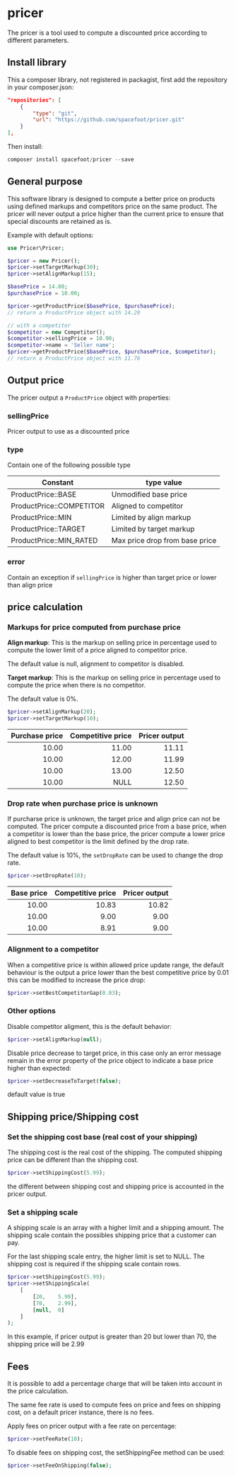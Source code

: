 # pricer

The pricer is a tool used to compute a discounted price according to different parameters.

## Install library

This a composer library, not registered in packagist, first add the repository in your composer.json:


```json
"repositories": [
    {
        "type": "git",
        "url": "https://github.com/spacefoot/pricer.git"
    }
],

```

Then install:

```php
composer install spacefoot/pricer --save
```

## General purpose

This software library is designed to compute a better price on products using defined markups and competitors price on the same product. The pricer will never output a price higher than the current price to ensure that special discounts are retained as is.

Example with default options:

```php
use Pricer\Pricer;

$pricer = new Pricer();
$pricer->setTargetMarkup(30);
$pricer->setAlignMarkup(15);

$basePrice = 14.80;
$purchasePrice = 10.00;

$pricer->getProductPrice($basePrice, $purchasePrice);
// return a ProductPrice object with 14.29

// with a competitor
$competitor = new Competitor();
$competitor->sellingPrice = 10.90;
$competitor->name = 'Seller name';
$pricer->getProductPrice($basePrice, $purchasePrice, $competitor);
// return a ProductPrice object with 11.76

```

## Output price

The pricer output a `ProductPrice` object with properties:

### sellingPrice

Pricer output to use  as a discounted price

### type

Contain one of the following possible type

| Constant                 | type value                     |
|--------------------------|--------------------------------|
| ProductPrice::BASE       | Unmodified base price          |
| ProductPrice::COMPETITOR | Aligned to competitor          |
| ProductPrice::MIN        | Limited by align markup        |
| ProductPrice::TARGET     | Limited by target markup       |
| ProductPrice::MIN_RATED  | Max price drop from base price |

### error

Contain an exception if `sellingPrice` is higher than target price or lower than align price 


## price calculation

### Markups for price computed from purchase price

__Align markup__: This is the markup on selling price in percentage used to compute the lower limit of a price aligned to competitor price.

The default value is null, alignment to competitor is disabled.

__Target markup__: This is the markup on selling price in percentage used to compute the price when there is no competitor.

The default value is 0%.


```php
$pricer->setAlignMarkup(20);
$pricer->setTargetMarkup(10);
```

| Purchase price | Competitive price | Pricer output |
|---------------:|------------------:|--------------:|
|          10.00 |             11.00 |         11.11 |
|          10.00 |             12.00 |         11.99 |
|          10.00 |             13.00 |         12.50 |
|          10.00 |              NULL |         12.50 |


### Drop rate when purchase price is unknown

If purcharse price is unknown, the target price and align price can not be computed. The pricer compute a discounted price from a base price, when a competitor is lower than the base price, the pricer compute a lower price aligned to best competitor is the limit defined by the drop rate.

The default value is 10%, the `setDropRate` can be used to change the drop rate.

```php
$pricer->setDropRate(10);
```

| Base price | Competitive price | Pricer output |
|-----------:|------------------:|--------------:|
|      10.00 |             10.83 |         10.82 |
|      10.00 |              9.00 |          9.00 |
|      10.00 |              8.91 |          9.00 |


### Alignment to a competitor

When a competitive price is within allowed price update range, the default behaviour is the output a price lower than the best competitive price by 0.01 this can be modified to increase the price drop:


```php
$pricer->setBestCompetitorGap(0.03);
```

### Other options

Disable competitor aligment, this is the default behavior:

```php
$pricer->setAlignMarkup(null);
```

Disable price decrease to target price, in this case only an error message remain in the error property of the price object to indicate a base price higher than expected:


```php
$pricer->setDecreaseToTarget(false);
```

default value is true


## Shipping price/Shipping cost


### Set the shipping cost base (real cost of your shipping)

The shipping cost is the real cost of the shipping.
The computed shipping price can be different than the shipping cost. 

```php
$pricer->setShippingCost(5.99);
```
the different between shipping cost and shipping price is accounted in the pricer output.


### Set a shipping scale

A shipping scale is an array with a higher limit and a shipping amount. The shipping scale contain the possibles shipping price that a customer can pay.

For the last shipping scale entry, the higher limit is set to NULL. The shipping cost is required if the shipping scale contain rows.

```php
$pricer->setShippingCost(5.99);
$pricer->setShippingScale(
    [
        [20,    5.99],
        [70,    2.99],
        [null,  0]
    ]
);
```

In this example, if pricer output is greater than 20 but lower than 70, the shipping price will be 2.99

## Fees

It is possible to add a percentage charge that will be taken into account in the price calculation.

The same fee rate is used to compute fees on price and fees on shipping cost, on a default pricer instance, there is no fees.

Apply fees on pricer output with a fee rate on percentage:

```php
$pricer->setFeeRate(10);
```


To disable fees on shipping cost, the setShippingFee method can be used:

```php
$pricer->setFeeOnShipping(false);
```
